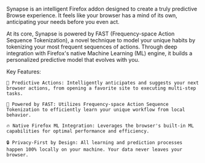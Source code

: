 Synapse is an intelligent Firefox addon designed to create a truly predictive Browse experience. It feels like your browser has a mind of its own, anticipating your needs before you even act.

At its core, Synapse is powered by FAST (Frequency-space Action Sequence Tokenization), a novel technique to model your unique habits by tokenizing your most frequent sequences of actions. Through deep integration with Firefox's native Machine Learning (ML) engine, it builds a personalized predictive model that evolves with you.

Key Features:

    🧠 Predictive Actions: Intelligently anticipates and suggests your next browser actions, from opening a favorite site to executing multi-step tasks.

    🚀 Powered by FAST: Utilizes Frequency-space Action Sequence Tokenization to efficiently learn your unique workflow from local behavior.

    🔥 Native Firefox ML Integration: Leverages the browser's built-in ML capabilities for optimal performance and efficiency.

    🔒 Privacy-First by Design: All learning and prediction processes happen 100% locally on your machine. Your data never leaves your browser.
